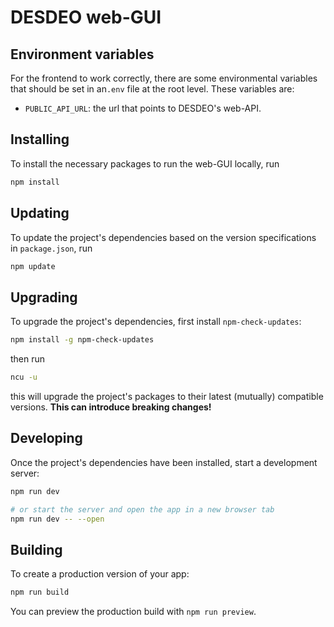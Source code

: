 # DESDEO web-GUI
## Environment variables

For the frontend to work correctly, there are some environmental variables
that should be set in an`.env` file at the root level. These variables are:

- `PUBLIC_API_URL`: the url that points to DESDEO's web-API.

## Installing

To install the necessary packages to run the web-GUI locally, run

```bash
npm install
```

## Updating

To update the project's dependencies based on the version specifications in `package.json`, run

```bash
npm update
```

## Upgrading

To upgrade the project's dependencies, first install `npm-check-updates`:

```bash
npm install -g npm-check-updates
```

then run

```bash
ncu -u
```

this will upgrade the project's packages to their latest (mutually) compatible versions. __This can introduce breaking changes!__


## Developing

Once the project's dependencies have been installed, start a development server:

```bash
npm run dev

# or start the server and open the app in a new browser tab
npm run dev -- --open
```

## Building

To create a production version of your app:

```bash
npm run build
```

You can preview the production build with `npm run preview`.